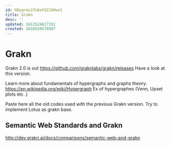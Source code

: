 ```yaml
---
id: bByqrmsJ7n6aYSZJk0wv1
title: Grakn
desc: ''
updated: 1612524617191
created: 1610558576907
---
```


# Grakn

Grakn 2.0 is out https://github.com/graknlabs/grakn/releases
Have a look at this version.

Learn more about fundamentals of hypergraphs and graphs theory. https://en.wikipedia.org/wiki/Hypergraph Ex of hypergraphes (Venn, Upset plots etc .)

Paste here all the old codes used with the previous Grakn version.
Try to implement Lotus as grakn base.

## Semantic Web Standards and Grakn

http://dev.grakn.ai/docs/comparisons/semantic-web-and-grakn

